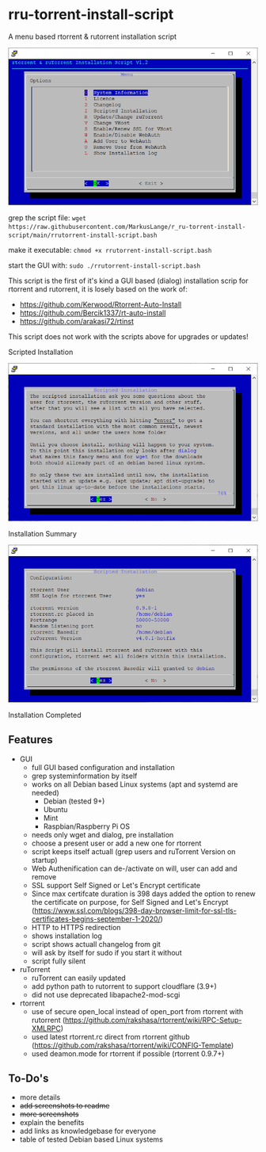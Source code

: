 
<!--START_SECTION:update_image-->
# rru-torrent-install-script
A menu based rtorrent &amp; rutorrent installation script

![Logo](https://github.com/MarkusLange/r_ru-torrent-install-script/blob/main/screenshots/menu_with_log.PNG)

grep the script file:
`wget https://raw.githubusercontent.com/MarkusLange/r_ru-torrent-install-script/main/rrutorrent-install-script.bash`

make it executable:
`chmod +x rrutorrent-install-script.bash`

start the GUI with:
`sudo ./rrutorrent-install-script.bash`

This script is the first of it's kind a GUI based (dialog) installation scrip for rtorrent and rutorrent, it is losely based on the work of:
- https://github.com/Kerwood/Rtorrent-Auto-Install
- https://github.com/Bercik1337/rt-auto-install
- https://github.com/arakasi72/rtinst

This script does not work with the scripts above for upgrades or updates!

Scripted Installation

![Scriptet](https://github.com/MarkusLange/r_ru-torrent-install-script/blob/main/screenshots/scripted%20installation.PNG)

Installation Summary

![Scriptet Summery](https://github.com/MarkusLange/r_ru-torrent-install-script/blob/main/screenshots/scripted%20installation_summary.PNG)

Installation Completed


## Features ##
- GUI
  - full GUI based configuration and installation
  - grep systeminformation by itself
  - works on all Debian based Linux systems (apt and systemd are needed)
    - Debian (tested 9+)
    - Ubuntu
    - Mint
    - Raspbian/Raspberry Pi OS
  - needs only wget and dialog, pre installation
  - choose a present user or add a new one for rtorrent
  - script keeps itself actuall (grep users and ruTorrent Version on startup)
  - Web Authenification can de-/activate on will, user can add and remove
  - SSL support Self Signed or Let's Encrypt certificate
  - Since max certifcate duration is 398 days added the option to renew the certificate on purpose, for Self Signed and Let's Encrypt (https://www.ssl.com/blogs/398-day-browser-limit-for-ssl-tls-certificates-begins-september-1-2020/)
  - HTTP to HTTPS redirection
  - shows installation log
  - script shows actuall changelog from git
  - will ask by itself for sudo if you start it without
  - script fully silent
- ruTorrent
  - ruTorrent can easily updated
  - add python path to rutorrent to support cloudflare (3.9+)
  - did not use deprecated libapache2-mod-scgi
- rtorrent
  - use of secure open_local instead of open_port from rtorrent with rutorrent (https://github.com/rakshasa/rtorrent/wiki/RPC-Setup-XMLRPC)
  - used latest rtorrent.rc direct from rtorrent github (https://github.com/rakshasa/rtorrent/wiki/CONFIG-Template)
  - used deamon.mode for rtorrent if possible (rtorrent 0.9.7+)

## To-Do's ##
- more details
- ~~add screenshots to readme~~
- ~~more screenshots~~
- explain the benefits
- add links as knowledgebase for everyone
- table of tested Debian based Linux systems

<!--END_SECTION:update_image-->
